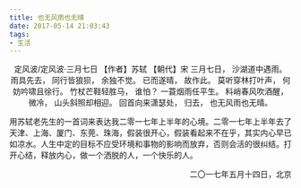 ```yaml
---
title: 也无风雨也无晴
date: 2017-05-14 21:03:43
tags:
- 生活
---
```


<center>
定风波/定风波·三月七日
【作者】苏轼 【朝代】宋
三月七日， 沙湖道中遇雨。 雨具先去， 同行皆狼狈， 余独不觉。 已而遂晴， 故作此。
莫听穿林打叶声， 何妨吟啸且徐行。 竹杖芒鞋轻胜马， 谁怕？ 一蓑烟雨任平生。
料峭春风吹酒醒， 微冷， 山头斜照却相迎。 回首向来潇瑟处， 归去， 也无风雨也无晴。<br/>
</center>

<!--more-->

用苏轼老先生的一首词来表达我二零一七年上半年的心境。二零一七年上半年去了天津、上海、厦门、东莞、珠海，假装很开心，假装看起来不在乎，其实内心早已如凉水。人生中定的目标不应受环境和事物的影响而放弃，否则会活的很纠结。打开心结，释放内心，做一个洒脱的人，一个快乐的人。

<p align="right">二〇一七年五月十四日，北京</p>





